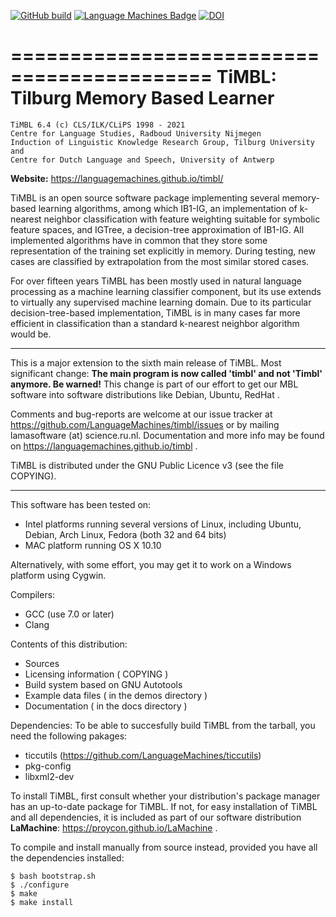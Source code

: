 [![GitHub build](https://github.com/LanguageMachines/timbl/actions/workflows/timbl.yml/badge.svg?branch=master)](https://github.com/LanguageMachines/timbl/actions/)
[![Language Machines Badge](http://applejack.science.ru.nl/lamabadge.php/timbl)](http://applejack.science.ru.nl/languagemachines/)
[![DOI](https://zenodo.org/badge/20526237.svg)](https://zenodo.org/badge/latestdoi/20526237)

===========================================
TiMBL: Tilburg Memory Based Learner
===========================================

    TiMBL 6.4 (c) CLS/ILK/CLiPS 1998 - 2021
    Centre for Language Studies, Radboud University Nijmegen
    Induction of Linguistic Knowledge Research Group, Tilburg University and
    Centre for Dutch Language and Speech, University of Antwerp

**Website:** https://languagemachines.github.io/timbl/


TiMBL is an open source software package implementing several memory-based
learning algorithms, among which IB1-IG, an implementation of k-nearest
neighbor classification with feature weighting suitable for symbolic feature
spaces, and IGTree, a decision-tree approximation of IB1-IG. All implemented
algorithms have in common that they store some representation of the training
set explicitly in memory. During testing, new cases are classified by
extrapolation from the most similar stored cases.

For over fifteen years TiMBL has been mostly used in natural language
processing as a machine learning classifier component, but its use extends to
virtually any supervised machine learning domain. Due to its particular
decision-tree-based implementation, TiMBL is in many cases far more efficient
in classification than a standard k-nearest neighbor algorithm would be.


-----------------------------------------------------------------------

This is a major extension to the sixth main release of TiMBL.
Most significant change: **The main program is now called 'timbl' and not
'Timbl' anymore. Be warned!**
This change is part of our effort to get our MBL software into software
distributions like Debian, Ubuntu, RedHat .

Comments and bug-reports are welcome at our issue tracker at
https://github.com/LanguageMachines/timbl/issues or by mailing
lamasoftware (at) science.ru.nl.
Documentation and more info may be found on https://languagemachines.github.io/timbl .

TiMBL is distributed under the GNU Public Licence v3 (see the file COPYING).

-----------------------------------------------------------------------

This software has been tested on:
- Intel platforms running several versions of Linux, including Ubuntu, Debian,
  Arch Linux, Fedora (both 32 and 64 bits)
- MAC platform running OS X 10.10

Alternatively, with some effort, you may get it to work on a Windows platform using Cygwin.

Compilers:
 - GCC (use 7.0 or later)
 - Clang

Contents of this distribution:
- Sources
- Licensing information ( COPYING )
- Build system based on GNU Autotools
- Example data files ( in the demos directory )
- Documentation ( in the docs directory )

Dependencies:
To be able to succesfully build TiMBL from the tarball, you need the
following pakages:
- ticcutils (https://github.com/LanguageMachines/ticcutils)
- pkg-config
- libxml2-dev


To install TiMBL, first consult whether your distribution's package manager has an up-to-date package for TiMBL.
If not, for easy installation of TiMBL and all dependencies, it is included as part of our software
distribution **LaMachine**: https://proycon.github.io/LaMachine .

To compile and install manually from source instead, provided you have all the dependencies installed:

    $ bash bootstrap.sh
    $ ./configure
    $ make
    $ make install
